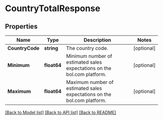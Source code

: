 # CountryTotalResponse

## Properties

Name | Type | Description | Notes
------------ | ------------- | ------------- | -------------
**CountryCode** | **string** | The country code. | [optional] 
**Minimum** | **float64** | Minimum number of estimated sales expectations on the bol.com platform. | [optional] 
**Maximum** | **float64** | Maximum number of estimated sales expectations on the bol.com platform. | [optional] 

[[Back to Model list]](../README.md#documentation-for-models) [[Back to API list]](../README.md#documentation-for-api-endpoints) [[Back to README]](../README.md)


